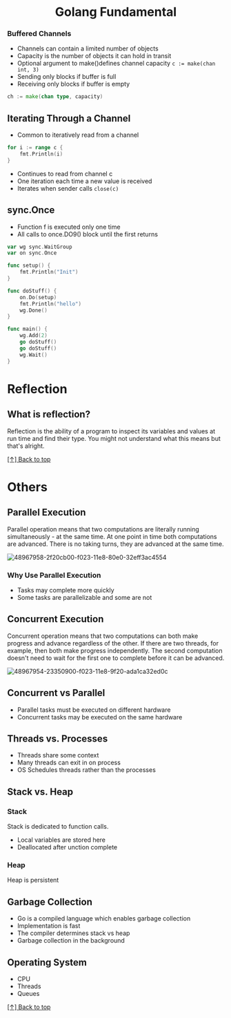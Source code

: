 <h1 align="center">Golang Fundamental</h1>

### Buffered Channels

- Channels can contain a limited number of objects
- Capacity is the number of objects it can hold in transit
- Optional argument to make()defines channel capacity `c := make(chan int, 3)`
- Sending only blocks if buffer is full
- Receiving only blocks if buffer is empty

```go
ch := make(chan type, capacity)
```

## Iterating Through a Channel

- Common to iteratively read from a channel

```go
for i := range c {
    fmt.Println(i)
}
```

- Continues to read from channel c
- One iteration each time a new value is received
- Iterates when sender calls `close(c)`

## sync.Once

- Function f is executed only one time
- All calls to once.DO9() block until the first returns

```go
var wg sync.WaitGroup
var on sync.Once

func setup() {
	fmt.Println("Init")
}

func doStuff() {
	on.Do(setup)
	fmt.Println("hello")
	wg.Done()
}

func main() {
	wg.Add(2)
	go doStuff()
	go doStuff()
	wg.Wait()
}
```

##

# Reflection

## What is reflection?

Reflection is the ability of a program to inspect its variables and values at run time and find their type. You might not understand what this means but that's alright.

[[↑] Back to top](#golang-fundamental)

# Others

## Parallel Execution

Parallel operation means that two computations are literally running simultaneously - at the same time. At one point in time both computations are advanced. There is no taking turns, they are advanced at the same time.

![48967958-2f20cb00-f023-11e8-80e0-32eff3ac4554](https://user-images.githubusercontent.com/11765228/48969447-95184d00-f039-11e8-876c-5c78adec5cc2.png)

### Why Use Parallel Execution

- Tasks may complete more quickly
- Some tasks are parallelizable and some are not

## Concurrent Execution

Concurrent operation means that two computations can both make progress and advance regardless of the other. If there are two threads, for example, then both make progress independently. The second computation doesn't need to wait for the first one to complete before it can be advanced.

![48967954-23350900-f023-11e8-9f20-ada1ca32ed0c](https://user-images.githubusercontent.com/11765228/48969448-96e21080-f039-11e8-8069-33379bd10ece.png)

## Concurrent vs Parallel

- Parallel tasks must be executed on different hardware
- Concurrent tasks may be executed on the same hardware

## Threads vs. Processes

- Threads share some context
- Many threads can exit in on process
- OS Schedules threads rather than the processes

## Stack vs. Heap

### Stack

Stack is dedicated to function calls.

- Local variables are stored here
- Deallocated after unction complete

### Heap

Heap is persistent

## Garbage Collection

- Go is a compiled language which enables garbage collection
- Implementation is fast
- The compiler determines stack vs heap
- Garbage collection in the background

## Operating System

- CPU
- Threads
- Queues

[[↑] Back to top](#golang-fundamental)
